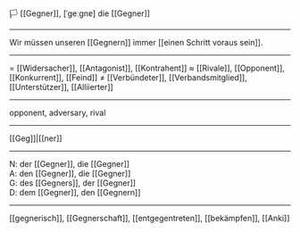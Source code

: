 🏳️ [[Gegner]], [ˈɡeːɡnɐ]
die [[Gegner]]

---
Wir müssen unseren [[Gegnern]] immer [[einen Schritt voraus sein]].


---
= [[Widersacher]], [[Antagonist]], [[Kontrahent]]
≈ [[Rivale]], [[Opponent]], [[Konkurrent]], [[Feind]]
≠ [[Verbündeter]], [[Verbandsmitglied]], [[Unterstützer]], [[Alliierter]]

---
opponent, adversary, rival

---
[[Geg]]|[[ner]]

---
N: der [[Gegner]], die [[Gegner]]  
A: den [[Gegner]], die [[Gegner]]  
G: des [[Gegners]], der [[Gegner]]  
D: dem [[Gegner]], den [[Gegnern]]  

---
[[gegnerisch]], [[Gegnerschaft]], [[entgegentreten]], [[bekämpfen]], [[Anki]]